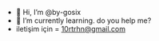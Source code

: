 - 👋 Hi, I’m @by-gosix
- 🌱 I’m currently learning. do you help me?
- iletişim için = 10rtrhn@gmail.com
